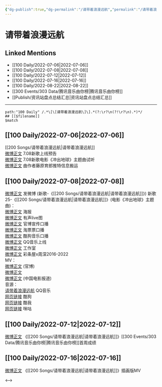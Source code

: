```yaml
---
{"dg-publish":true,"dg-permalink":"/请带着浪漫远航","permalink":"/请带着浪漫远航/","created":"2022-12-06T15:35:47.000+08:00","updated":"2023-04-10T15:57:27.000+08:00"}
---
```


# 请带着浪漫远航

## Linked Mentions
- [[100 Daily/2022-07-06\|2022-07-06]]
- [[100 Daily/2022-07-08\|2022-07-08]]
- [[100 Daily/2022-07-12\|2022-07-12]]
- [[100 Daily/2022-07-16\|2022-07-16]]
- [[100 Daily/2022-08-22\|2022-08-22]]
- [[300 Events/303 Data/腾讯音乐由你榜\|腾讯音乐由你榜]]
- [[Publish/资讯站盘点总结汇总\|资讯站盘点总结汇总]]


---

```expander
path:"100 Daily" /.*\[\[请带着浪漫远航\]\].*(?:\r?\n(?!\r?\n).*)*/
## [[$filename]]
$match
```
## [[100 Daily/2022-07-06\|2022-07-06]]
[[200 Songs/请带着浪漫远航\|请带着浪漫远航]]  
[微博正文](https://weibo.com/5248300719/LB431BOzz) 7.08新歌上线预告  
[微博正文](https://weibo.com/7600759802/LB3ZcDPke) 7.08新歌电影《冲出地球》主题曲试听  
[微博正文](https://weibo.com/2987875734/LAZ45dJ4D) 曲作者藤原育郎推特信息搬运
## [[100 Daily/2022-07-08\|2022-07-08]]
[微博正文](https://weibo.com/1736988591/LBlGL9Kye) 发微博 (新歌-《[[200 Songs/请带着浪漫远航\|请带着浪漫远航]]》)
新歌25-《[[200 Songs/请带着浪漫远航\|请带着浪漫远航]]》(电影《冲出地球》主题曲)：  
[微博正文](https://weibo.com/7600759802/LBiqUfDGL) 海报  
[微博正文](https://weibo.com/7600759802/LBj5T8y6T) 有声live图  
[微博正文](https://weibo.com/7600759802/LBjrzEWpv) 官博宣传口播  
[微博正文](https://weibo.com/2095820504/LBiVn1Kmb) 淘票票口播  
[微博正文](https://weibo.com/1665103091/LBiEni9Yi) 酷狗音乐口播  
[微博正文](https://weibo.com/2169129705/LBiD5v5rG) QQ音乐上线  
[微博正文](https://weibo.com/7478855230/LBiDZBr53) 工作室  
[微博正文](https://weibo.com/5584725888/LBliylpkF) 彩条屋x周深2016-2022  
MV：  
[微博正文](https://weibo.com/7600759802/LBiD5xhwh) (官博)  
[微博正文](https://weibo.com/1736988591/LBlGL9Kye)  
[微博正文](https://weibo.com/1261788454/LBiI8qGq2) (中国电影报道)  
音源：  
[请带着浪漫远航](https://weibo.cn/sinaurl?u=https%3A%2F%2Fi.y.qq.com%2Fv8%2Fplaysong.html%3Fsongid%3D362521047%26source%3Dyqq%26ADTAG%3Dhz_wb_sf%26channelId%3D10081987) QQ音乐  
[网页链接](https://weibo.cn/sinaurl?u=https%3A%2F%2Ft4.kugou.com%2Fsong.html%3Fid%3DKQhXcczBV3) 酷狗  
[网页链接](https://weibo.cn/sinaurl?u=http%3A%2F%2Fm.kuwo.cn%2Fnewh5app%2Fplay_detail%2F226556808) 酷我  
[网页链接](https://weibo.cn/sinaurl?u=https%3A%2F%2Fh5.nf.migu.cn%2Fapp%2Fv4%2Fp%2Fshare%2Fsong%2Findex.html%3Fid%3D600919000007823711) 咪咕
## [[100 Daily/2022-07-12\|2022-07-12]]
[微博正文](https://weibo.com/6733257358/LBVb4ruBL) 《[[200 Songs/请带着浪漫远航\|请带着浪漫远航]]》[[300 Events/303 Data/腾讯音乐由你榜\|腾讯音乐由你榜]]首周成绩

## [[100 Daily/2022-07-16\|2022-07-16]]
[微博正文](https://weibo.com/7600759802/LCw33pKAA) 《[[200 Songs/请带着浪漫远航\|请带着浪漫远航]]》插画版MV

<-->
